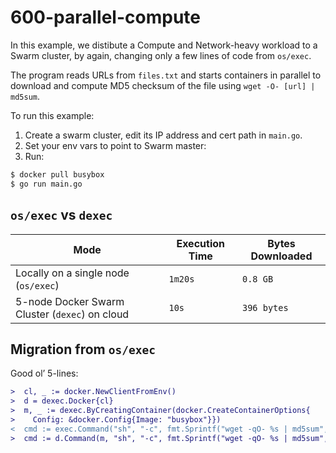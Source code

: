 # 600-parallel-compute

In this example, we distibute a Compute and Network-heavy workload to
a Swarm cluster, by again, changing only a few lines of code from `os/exec`.

The program reads URLs from `files.txt` and starts containers in parallel
to download and compute MD5 checksum of the file using `wget -O- [url] | md5sum`.

To run this example:

1. Create a swarm cluster, edit its IP address and cert path in `main.go`.
2. Set your env vars to point to Swarm master:
3. Run:

```sh
$ docker pull busybox
$ go run main.go
```

## `os/exec` vs `dexec`

| Mode  | Execution Time | Bytes Downloaded | 
| ------| -------------- | ---------------- |
| Locally on a single node (`os/exec`)    |  `1m20s` | `0.8 GB` |
| 5-node Docker Swarm Cluster (`dexec`) on cloud | `10s` | `396 bytes` |

## Migration from `os/exec`

Good ol’ 5-lines:

```diff
>  cl, _ := docker.NewClientFromEnv()
>  d = dexec.Docker{cl}
>  m, _ := dexec.ByCreatingContainer(docker.CreateContainerOptions{
>    Config: &docker.Config{Image: "busybox"}})
<  cmd := exec.Command("sh", "-c", fmt.Sprintf("wget -qO- %s | md5sum", url))
>  cmd := d.Command(m, "sh", "-c", fmt.Sprintf("wget -qO- %s | md5sum", url))
```
